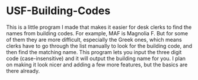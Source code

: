 # USF-Building-Codes
This is a little program I made that makes it easier for desk clerks to find the names from building codes. 
For example, MAF is Magnolia F. But for some of them they are more difficult, especially the Greek ones, which means clerks have to go through the list manually to look for the building code, and then find the matching name. 
This program lets you input the three digit code (case-insensitive) and it will output the building name for you. 
I plan on making it look nicer and adding a few more features, but the basics are there already. 

